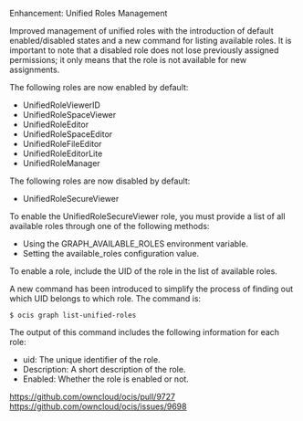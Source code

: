 Enhancement: Unified Roles Management

Improved management of unified roles with the introduction of default enabled/disabled states and a new command for listing available roles.
It is important to note that a disabled role does not lose previously assigned permissions;
it only means that the role is not available for new assignments.

The following roles are now enabled by default:

- UnifiedRoleViewerID
- UnifiedRoleSpaceViewer
- UnifiedRoleEditor
- UnifiedRoleSpaceEditor
- UnifiedRoleFileEditor
- UnifiedRoleEditorLite
- UnifiedRoleManager

The following roles are now disabled by default:

- UnifiedRoleSecureViewer

To enable the UnifiedRoleSecureViewer role, you must provide a list of all available roles through one of the following methods:

- Using the GRAPH_AVAILABLE_ROLES environment variable.
- Setting the available_roles configuration value.

To enable a role, include the UID of the role in the list of available roles.

A new command has been introduced to simplify the process of finding out which UID belongs to which role. The command is:

```
$ ocis graph list-unified-roles
```

The output of this command includes the following information for each role:

- uid: The unique identifier of the role.
- Description: A short description of the role.
- Enabled: Whether the role is enabled or not.

https://github.com/owncloud/ocis/pull/9727
https://github.com/owncloud/ocis/issues/9698
